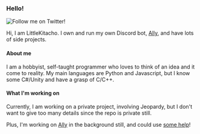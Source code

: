 ### Hello!

![Follow me on Twitter!](https://img.shields.io/twitter/follow/LittleKitacho?label=Follow%20me%21&style=social)

Hi, I am LittleKitacho.  I own and run my own Discord bot, [Ally], and have lots of side projects.

#### About me

I am a hobbyist, self-taught programmer who loves to think of an idea and it come to reality.  My main languages are
Python and Javascript, but I know some C#/Unity and have a grasp of C/C++.

#### What I'm working on

Currently, I am working on a private project, involving Jeopardy, but I don't want to give too many details since
the repo is private still.

Plus, I'm working on [Ally] in the background still, and could use [some help](https://github.com/allydiscord/ally/issues)!

[Ally]: https://github.com/allydiscord/ally/
